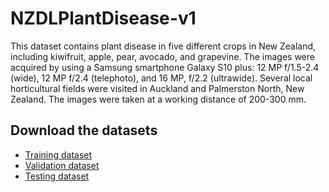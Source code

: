 # NZDLPlantDisease-v1

This dataset contains plant disease in five different crops in New Zealand, including kiwifruit, apple, pear, avocado, and grapevine. The images were acquired by using a Samsung smartphone Galaxy S10 plus: 12 MP f/1.5-2.4 (wide), 12 MP f/2.4 (telephoto), and 16 MP, f/2.2 (ultrawide). Several local horticultural fields were visited in Auckland and Palmerston North, New Zealand. The images were taken at a working distance of 200-300 mm.

## Download the datasets

* [Training dataset](https://drive.google.com/file/d/16XkyEpU4Ni511m2kv7eItUhs_jgmmxHs)
* [Validation dataset](https://drive.google.com/file/d/1RRV-tLpqwttqGamIAK8sTuDrSo3KL8pl)
* [Testing dataset](https://drive.google.com/file/d/1YWBi0gZAQ5IqmLJuoNt89fCT1Jma0FgA)

